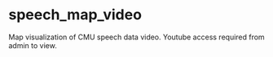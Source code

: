 speech_map_video
================

Map visualization of CMU speech data video. Youtube access required from admin to view.